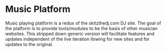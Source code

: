 # Music Platform

Music playing platform is a redux of the skitzthedj.com DJ site. The goal of the platform is to provide tools/modules to be the basis of other musician websites. This stripped down generic version will facilitate features and updates independent of the live iteration llowing for new sites and for updates to the original.